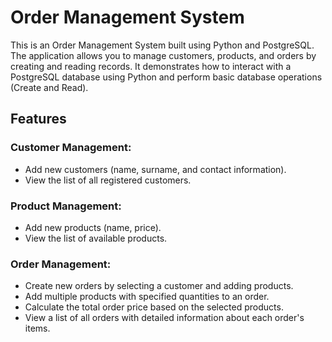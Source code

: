 # Order Management System

This is an Order Management System built using Python and PostgreSQL. The application allows you to manage customers, products, and orders by creating and reading records. It demonstrates how to interact with a PostgreSQL database using Python and perform basic database operations (Create and Read).

## Features

### Customer Management:
- Add new customers (name, surname, and contact information).
- View the list of all registered customers.

### Product Management:
- Add new products (name, price).
- View the list of available products.

### Order Management:
- Create new orders by selecting a customer and adding products.
- Add multiple products with specified quantities to an order.
- Calculate the total order price based on the selected products.
- View a list of all orders with detailed information about each order's items.



